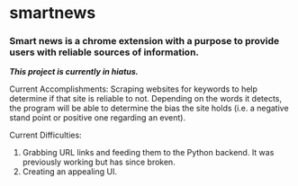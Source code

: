 # smartnews
### Smart news is a chrome extension with a purpose to provide users with reliable sources of information. 

***This project is currently in hiatus.***

Current Accomplishments: Scraping websites for keywords to help determine if that site is reliable to not. Depending on the words it detects, the program will be able to determine the bias the site holds (i.e. a negative stand point or positive one regarding an event).

Current Difficulties: 
1) Grabbing URL links and feeding them to the Python backend. It was previously working but has since broken.
2) Creating an appealing UI.

